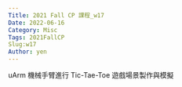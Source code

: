 ```yaml
---
Title: 2021 Fall CP 課程_w17
Date: 2022-06-16
Category: Misc
Tags: 2021FallCP
Slug:w17
Author: yen
---
```


uArm 機械手臂進行 Tic-Tae-Toe 遊戲場景製作與模擬


